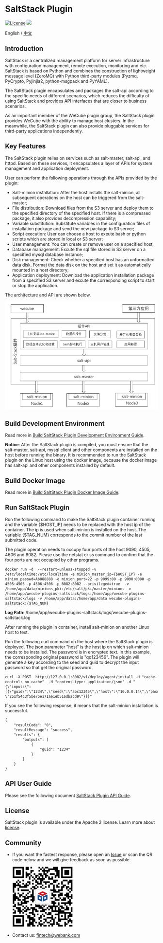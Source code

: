 # SaltStack Plugin

[![License](https://img.shields.io/badge/License-Apache%202.0-blue.svg)](https://opensource.org/licenses/Apache-2.0)
![](https://img.shields.io/badge/language-golang-orang.svg)

English / [中文](README.md)

## Introduction
SaltStack is a centralized management platform for server infrastructure with configuration management, remote execution, monitoring and etc. SaltStack is based on Python and combines the construction of lightweight message level (ZeroMQ) with Python third-party modules (Pyzmq, PyCrypto, Pyjinjia2, python-msgpack and PyYAML).

The SaltStack plugin encapsulates and packages the salt-api according to the specific needs of different scenarios, which reduces the difficulty of using SaltStack and provides API interfaces that are closer to business scenarios.

As an important member of the WeCube plugin group, the SaltStack plugin provides WeCube with the ability to manage host clusters. In the meanwhile, the SaltStack plugin can also provide pluggable services for third-party applications independently.

## Key Features

The SaltStack plugin relies on services such as salt-master, salt-api, and httpd. Based on these services, it encapsulates a layer of APIs for system management and application deployment.

User can perform the following operations through the APIs provided by the plugin:

- Salt-minion installation: After the host installs the salt-minion, all subsequent operations on the host can be triggered from the salt-master;
- File distribution: Download files from the S3 server and deploy them to the specified directory of the specified host. If there is a compressed package, it also provides decompression capability;
- Variable substitution: Substitute variables in the configuration files of installation package and send the new package to S3 server;
- Script execution: User can choose a host to exeute bash or python scripts which are stored in local or S3 server;
- User management: You can create or remove user on a specified host;
- Database management: Excute the sql file stored in S3 server on a specified mysql database instance;
- Disk management: Check whether a specified host has an unformatted data disk. Format the data disk on the host and set it as automatically mounted in a host directory;
- Application deployment: Download the application installation package from a specified S3 server and excute the corresponding script to start or stop the application.

The architecture and API are shown below.

<img src="./docs/images/architectrue.png" />

## Build Development Environment

Read more in [Build SaltStack Plugin Development Environment Guide](docs/compile/wecube-plugins-saltstack_build_dev_env_en.md).

**Notice**: After the SaltStack plugin is compiled, you must ensure that the salt-master, salt-api, mysql client and other components are installed on the host before running the binary. It is recommended to run the SaltStack plugin on the Linux host using the docker image, because the docker image has salt-api and other components installed by default.

## Build Docker Image

Read more in [Build SaltStack Plugin Docker Image Guide](docs/compile/wecube-plugins-saltstack_compile_guide_en.md).

## Run SaltStack Plugin

Run the following command to make the SaltStack plugin container running and the variable {$HOST_IP} needs to be replaced with the host ip of the container. The ip is used when salt-minion is installed on the host. The variable {$TAG_NUM} corresponds to the commit number of the last submitted code.

The plugin operation needs to occupy four ports of the host 9090, 4505, 4606 and 8082. Please use the netstat or ss command to confirm that the four ports are not occupied by other programs.

```
docker run -d  --restart=unless-stopped -v /etc/localtime:/etc/localtime -e minion_master_ip={$HOST_IP} -e minion_passwd=Ab888888 -e minion_port=22 -p 9099:80 -p 9090:8080 -p 4505:4505 -p 4506:4506 -p 8082:8082 --privileged=true  -v /home/app/data/minions_pki:/etc/salt/pki/master/minions -v /home/app/wecube-plugins-saltstack/logs:/home/app/wecube-plugins-saltstack/logs -v /home/app/data:/home/app/data wecube-plugins-saltstack:{$TAG_NUM}
```

**Log Path**: /home/app/wecube-plugins-saltstack/logs/wecube-plugins-saltstack.log

After running the plugin in container, install salt-minion on another Linux host to test.

Run the following curl command on the host where the SaltStack plugin is deployed. The json parameter "host" is the host ip on which salt-minion needs to be installed. The password is in encrypted text. In this example, the corresponding original password is "qq123456". The plugin will generate a key according to the seed and guid to decrypt the input password so that get the original password.

```
curl -X POST  http://127.0.0.1:8082/v1/deploy/agent/install -H "cache-control: no-cache"  -H "content-type: application/json" -d "{\"inputs\":[{\"guid\":\"1234\",\"seed\":\"abc12345\",\"host\":\"10.0.0.14\",\"password\": \"251f54c3f5be75e171ae1eb516dbacd9\"}]}"
```

If you see the following response, it means that the salt-minion installation is successful.

```
{
    "resultCode": "0",
    "resultMessage": "success",
    "results": {
        "outputs": [
            {
                "guid": "1234"
            }
        ]
    }
}
```

## API User Guide

Please see the following document [SaltStack Plugin API Guide](docs/api/wecube_plugins_saltstack_api_guide_en.md).

## License

SaltStack plugin is available under the Apache 2 license. Learn more about [license](LICENSE).

## Community

- If you want the fastest response, please open an [Issue](https://github.com/WeBankPartners/wecube-plugins-saltstack/issues/new/choose) or scan the QR code below and we will give feedback as soon as possible.

    <div align="left">
	<img src="docs/images/wecube_qr_code.png"  height="200" width="200">
	</div>

- Contact us: fintech@webank.com
